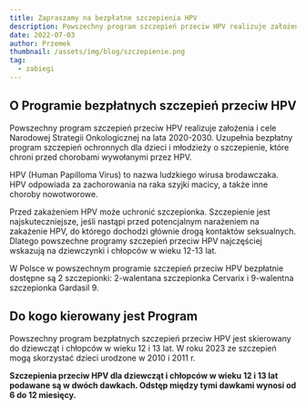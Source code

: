 ```yaml
---
title: Zapraszamy na bezpłatne szczepienia HPV
description: Powszechny program szczepień przeciw HPV realizuje założenia i cele Narodowej Strategii Onkologicznej na lata 2020-2030. Uzupełnia bezpłatny program szczepień ochronnych dla dzieci i młodzieży o szczepienie, które chroni przed chorobami wywołanymi przez HPV.
date: 2022-07-03
author: Przemek
thumbnail: /assets/img/blog/szczepienie.png
tag:
  - zabiegi
---
```


## O Programie bezpłatnych szczepień przeciw HPV

Powszechny program szczepień przeciw HPV realizuje założenia i cele Narodowej Strategii Onkologicznej na lata 2020-2030. Uzupełnia bezpłatny program szczepień ochronnych dla dzieci i młodzieży o szczepienie, które chroni przed chorobami wywołanymi przez HPV.

HPV (Human Papilloma Virus) to nazwa ludzkiego wirusa brodawczaka. HPV odpowiada za zachorowania na raka szyjki macicy, a także inne choroby nowotworowe.

Przed zakażeniem HPV może uchronić szczepionka. Szczepienie jest najskuteczniejsze, jeśli nastąpi przed potencjalnym narażeniem na zakażenie HPV, do którego dochodzi głównie drogą kontaktów seksualnych. Dlatego powszechne programy szczepień przeciw HPV najczęściej wskazują na dziewczynki i chłopców w wieku 12-13 lat.

W Polsce w powszechnym programie szczepień przeciw HPV bezpłatnie dostępne są 2 szczepionki: 2-walentana szczepionka Cervarix i 9-walentna szczepionka Gardasil 9.

## Do kogo kierowany jest Program

Powszechny program bezpłatnych szczepień przeciw HPV jest skierowany do dziewcząt i chłopców w wieku 12 i 13 lat.
W roku 2023 ze szczepień mogą skorzystać dzieci urodzone 
w 2010 i 2011 r.

**Szczepienia przeciw HPV dla dziewcząt i chłopców w wieku 12 i 13 lat podawane są w dwóch dawkach. Odstęp między tymi dawkami wynosi od 6 do 12 miesięcy.**